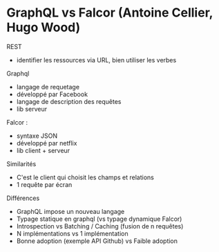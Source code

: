 # GraphQL vs Falcor (Antoine Cellier, Hugo Wood)

REST
- identifier les ressources via URL, bien utiliser les verbes

Graphql
- langage de requetage
- développé par Facebook
- langage de description des requêtes
- lib serveur

Falcor :
- syntaxe JSON
- développé par netflix
- lib client + serveur

Similarités
- C'est le client qui choisit les champs et relations
- 1 requête par écran

Différences
- GraphQL impose un nouveau langage
- Typage statique en graphql (vs typage dynamique Falcor)
- Introspection vs Batching / Caching (fusion de n requêtes)
- N implémentations vs 1 implémentation
- Bonne adoption (exemple API Github) vs Faible adoption
